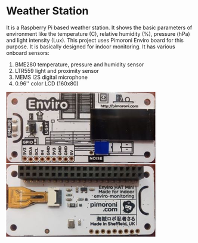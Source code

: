 # Weather Station  
It is a Raspberry Pi based weather station. It shows the basic parameters of environment like the temperature (C), relative humidity (%), pressure (hPa) and light intensity (Lux). This project uses Pimoroni Enviro board for this purpose. It is basically designed for indoor monitoring. It has various onboard sensors:
1. BME280 temperature, pressure and humidity sensor
2. LTR559 light and proximity sensor
3. MEMS I2S digital microphone
4. 0.96'' color LCD (160x80)  
  
![Enviro Front View](https://github.com/cbohra00627/Images/blob/main/weather_station/phatfront.jpg)    
    ![Enviro Back View](https://github.com/cbohra00627/Images/blob/main/weather_station/phatback.jpg)  
